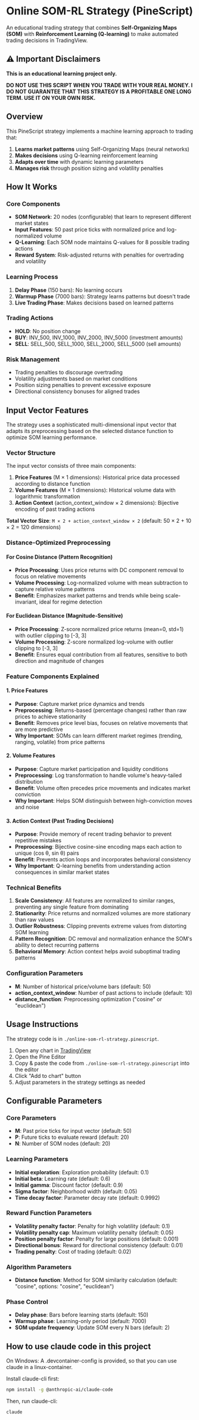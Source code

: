 # Online SOM-RL Strategy (PineScript)

An educational trading strategy that combines **Self-Organizing Maps (SOM)** with **Reinforcement Learning (Q-learning)** to make automated trading decisions in TradingView.

## ⚠️ Important Disclaimers

**This is an educational learning project only.**

**DO NOT USE THIS SCRIPT WHEN YOU TRADE WITH YOUR REAL MONEY. I DO NOT GUARANTEE THAT THIS STRATEGY IS A PROFITABLE ONE LONG TERM. USE IT ON YOUR OWN RISK.**

## Overview

This PineScript strategy implements a machine learning approach to trading that:

1. **Learns market patterns** using Self-Organizing Maps (neural networks)
2. **Makes decisions** using Q-learning reinforcement learning
3. **Adapts over time** with dynamic learning parameters
4. **Manages risk** through position sizing and volatility penalties

## How It Works

### Core Components

- **SOM Network**: 20 nodes (configurable) that learn to represent different market states
- **Input Features**: 50 past price ticks with normalized price and log-normalized volume
- **Q-Learning**: Each SOM node maintains Q-values for 8 possible trading actions
- **Reward System**: Risk-adjusted returns with penalties for overtrading and volatility

### Learning Process

1. **Delay Phase** (150 bars): No learning occurs
2. **Warmup Phase** (7000 bars): Strategy learns patterns but doesn't trade
3. **Live Trading Phase**: Makes decisions based on learned patterns

### Trading Actions

- **HOLD**: No position change
- **BUY**: INV_500, INV_1000, INV_2000, INV_5000 (investment amounts)
- **SELL**: SELL_500, SELL_1000, SELL_2000, SELL_5000 (sell amounts)

### Risk Management

- Trading penalties to discourage overtrading
- Volatility adjustments based on market conditions
- Position sizing penalties to prevent excessive exposure
- Directional consistency bonuses for aligned trades

## Input Vector Features

The strategy uses a sophisticated multi-dimensional input vector that adapts its preprocessing based on the selected distance function to optimize SOM learning performance.

### Vector Structure

The input vector consists of three main components:

1. **Price Features** (M × 1 dimensions): Historical price data processed according to distance function
2. **Volume Features** (M × 1 dimensions): Historical volume data with logarithmic transformation
3. **Action Context** (action_context_window × 2 dimensions): Bijective encoding of past trading actions

**Total Vector Size**: `M × 2 + action_context_window × 2` (default: 50 × 2 + 10 × 2 = 120 dimensions)

### Distance-Optimized Preprocessing

#### For Cosine Distance (Pattern Recognition)
- **Price Processing**: Uses price returns with DC component removal to focus on relative movements
- **Volume Processing**: Log-normalized volume with mean subtraction to capture relative volume patterns
- **Benefit**: Emphasizes market patterns and trends while being scale-invariant, ideal for regime detection

#### For Euclidean Distance (Magnitude-Sensitive)
- **Price Processing**: Z-score normalized price returns (mean=0, std=1) with outlier clipping to [-3, 3]
- **Volume Processing**: Z-score normalized log-volume with outlier clipping to [-3, 3]
- **Benefit**: Ensures equal contribution from all features, sensitive to both direction and magnitude of changes

### Feature Components Explained

#### 1. Price Features
- **Purpose**: Capture market price dynamics and trends
- **Preprocessing**: Returns-based (percentage changes) rather than raw prices to achieve stationarity
- **Benefit**: Removes price level bias, focuses on relative movements that are more predictive
- **Why Important**: SOMs can learn different market regimes (trending, ranging, volatile) from price patterns

#### 2. Volume Features  
- **Purpose**: Capture market participation and liquidity conditions
- **Preprocessing**: Log transformation to handle volume's heavy-tailed distribution
- **Benefit**: Volume often precedes price movements and indicates market conviction
- **Why Important**: Helps SOM distinguish between high-conviction moves and noise

#### 3. Action Context (Past Trading Decisions)
- **Purpose**: Provide memory of recent trading behavior to prevent repetitive mistakes
- **Preprocessing**: Bijective cosine-sine encoding maps each action to unique (cos θ, sin θ) pairs
- **Benefit**: Prevents action loops and incorporates behavioral consistency
- **Why Important**: Q-learning benefits from understanding action consequences in similar market states

### Technical Benefits

1. **Scale Consistency**: All features are normalized to similar ranges, preventing any single feature from dominating
2. **Stationarity**: Price returns and normalized volumes are more stationary than raw values
3. **Outlier Robustness**: Clipping prevents extreme values from distorting SOM learning
4. **Pattern Recognition**: DC removal and normalization enhance the SOM's ability to detect recurring patterns
5. **Behavioral Memory**: Action context helps avoid suboptimal trading patterns

### Configuration Parameters

- **M**: Number of historical price/volume bars (default: 50)
- **action_context_window**: Number of past actions to include (default: 10)
- **distance_function**: Preprocessing optimization ("cosine" or "euclidean")

## Usage Instructions

The strategy code is in `./online-som-rl-strategy.pinescript`.

1. Open any chart in [TradingView](https://tradingview.com/)
2. Open the Pine Editor
3. Copy & paste the code from `./online-som-rl-strategy.pinescript` into the editor
4. Click "Add to chart" button
5. Adjust parameters in the strategy settings as needed

## Configurable Parameters

### Core Parameters
- **M**: Past price ticks for input vector (default: 50)
- **P**: Future ticks to evaluate reward (default: 20)
- **N**: Number of SOM nodes (default: 20)

### Learning Parameters
- **Initial exploration**: Exploration probability (default: 0.1)
- **Initial beta**: Learning rate (default: 0.6)
- **Initial gamma**: Discount factor (default: 0.9)
- **Sigma factor**: Neighborhood width (default: 0.05)
- **Time decay factor**: Parameter decay rate (default: 0.9992)

### Reward Function Parameters
- **Volatility penalty factor**: Penalty for high volatility (default: 0.1)
- **Volatility penalty cap**: Maximum volatility penalty (default: 0.05)
- **Position penalty factor**: Penalty for large positions (default: 0.001)
- **Directional bonus**: Reward for directional consistency (default: 0.01)
- **Trading penalty**: Cost of trading (default: 0.02)

### Algorithm Parameters
- **Distance function**: Method for SOM similarity calculation (default: "cosine", options: "cosine", "euclidean")

### Phase Control
- **Delay phase**: Bars before learning starts (default: 150)
- **Warmup phase**: Learning-only period (default: 7000)
- **SOM update frequency**: Update SOM every N bars (default: 2)

## How to use claude code in this project

On Windows: A .devcontainer-config is provided, so that you can use claude in a linux-container.

Install claude-cli first:

```bash
npm install -g @anthropic-ai/claude-code
```

Then, run claude-cli:

```bash
claude
```
